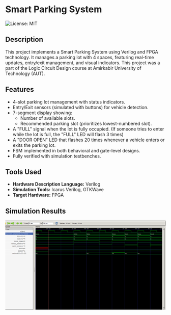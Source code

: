 # Smart Parking System
![License: MIT](https://img.shields.io/badge/License-MIT-yellow.svg)

## Description
This project implements a Smart Parking System using Verilog and FPGA technology. It manages a parking lot with 4 spaces, featuring real-time updates, entry/exit management, and visual indicators.
This project was a part of the Logic Circuit Design course at Amirkabir University of Technology (AUT).

## Features
- 4-slot parking lot management with status indicators.
- Entry/Exit sensors (simulated with buttons) for vehicle detection.
- 7-segment display showing:
  - Number of available slots.
  - Recommended parking slot (prioritizes lowest-numbered slot).
- A "FULL" signal when the lot is fully occupied. (If someone tries to enter while the lot is full, the "FULL" LED will flash 3 times)
- A "DOOR OPEN" LED that flashes 20 times whenever a vehicle enters or exits the parking lot.
- FSM implemented in both behavioral and gate-level designs.
- Fully verified with simulation testbenches.
  
## Tools Used
- **Hardware Description Language:** Verilog
- **Simulation Tools:** Icarus Verilog, GTKWave
- **Target Hardware:** FPGA

## Simulation Results
![Simulation Result](docs/simulation_result.png)

